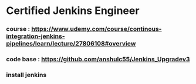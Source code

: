 # Certified Jenkins Engineer

### course : https://www.udemy.com/course/continous-integration-jenkins-pipelines/learn/lecture/27806108#overview

### code base : https://github.com/anshulc55/Jenkins_Upgradev3

### install jenkins 


